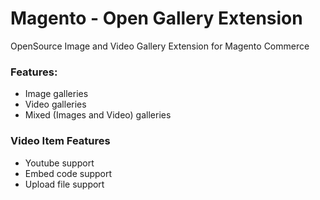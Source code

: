 # Magento - Open Gallery Extension

OpenSource Image and Video Gallery Extension for Magento Commerce

### Features:
* Image galleries
* Video galleries
* Mixed (Images and Video) galleries

### Video Item Features
* Youtube support
* Embed code support
* Upload file support
